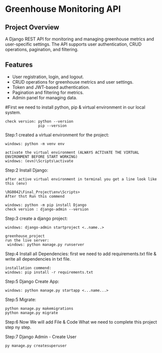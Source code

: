 # Greenhouse Monitoring API

## Project Overview
A Django REST API for monitoring and managing greenhouse metrics and user-specific settings. The API supports user authentication, CRUD operations, pagination, and filtering.

## Features
- User registration, login, and logout.
- CRUD operations for greenhouse metrics and user settings.
- Token and JWT-based authentication.
- Pagination and filtering for metrics.
- Admin panel for managing data.

#First we need to install python, pip & virtual environment in our local system.

    check version: python --version 
                   pip --version

Step:1 
created a virtual environment for the project:

    windows: python -m venv env

    activate the virtual environment (ALWAYS ACTIVATE THE VIRTUAL ENVIRONMENT BEFORE START WORKING)
    windows: (evn)\Scripts\activate

Step:2
Install Django:

    after active virtual environment in terminal you get a line look like this (env)
    
    \RG0042\Final_Project\env\Scripts>
    After thst Run this commend
     
    windows: python -m pip install Django
    check version : django-admin --version

Step:3
create a django project:

    windows: django-admin startproject <..name..>
    
    greenhouse_project
    run the live server:
     windows: python manage.py runserver

Step:4
Install all Dependencies:
    first we need to add requirements.txt file & write all dependencies in txt file.

    installation commend:
    windows: pip install -r requirements.txt

Step:5
Django Create App:

    windows: python manage.py startapp <...name...>

Step:5
Migrate: 

    python manage.py makemigrations
    python manage.py migrate

Step:6
Now We will add File & Code What we need to complete this project step ny step.

Step:7
Django Admin - Create User

    py manage.py createsuperuser
